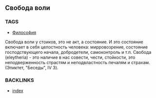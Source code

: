 ## Свобода воли


### TAGS
* [Философия](Философия)

Свобода воли у стоиков, это не акт, а состояние. И это состояние включает в себя целостность человека: мирровозрение, состояние господствующего начала, добродетели, самоконтроль и т.п. Свобода (eleytheria) - это наличие в нас совести, чести, стойкости, это неподверженность страстям и неподвластность печалям и страхам. (Эпиктет, "Беседы", IV 3).

### BACKLINKS
* [index](index)
